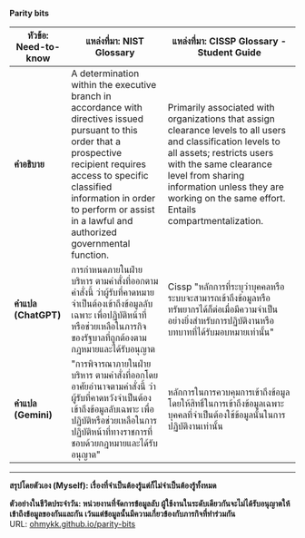 **Parity bits**

| **หัวข้อ: Need-to-know**    | **แหล่งที่มา: NIST Glossary**  | **แหล่งที่มา: CISSP Glossary - Student Guide**                                                                                                                                   |
|-------------------|--------------------------------------------------------------------------------------------------------------------------------------|----------------------------------------------------------------------------------------------------------------------------------------------------------|
| **คำอธิบาย**     |A determination within the executive branch in accordance with directives issued pursuant to this order that a prospective recipient requires access to specific classified information in order to perform or assist in a lawful and authorized governmental function.  | Primarily associated with organizations that assign clearance levels to all users and classification levels to all assets; restricts users with the same clearance level from sharing information unless they are working on the same effort. Entails compartmentalization.  |
| **คำแปล (ChatGPT)** | การกำหนดภายในฝ่ายบริหาร ตามคำสั่งที่ออกตามคำสั่งนี้ ว่าผู้รับที่คาดหมายจำเป็นต้องเข้าถึงข้อมูลลับเฉพาะ เพื่อปฏิบัติหน้าที่หรือช่วยเหลือในภารกิจของรัฐบาลที่ถูกต้องตามกฎหมายและได้รับอนุญาต | Cissp "หลักการที่ระบุว่าบุคคลหรือระบบจะสามารถเข้าถึงข้อมูลหรือทรัพยากรได้ก็ต่อเมื่อมีความจำเป็นอย่างยิ่งสำหรับการปฏิบัติงานหรือบทบาทที่ได้รับมอบหมายเท่านั้น"    |
| **คำแปล (Gemini)** | "การพิจารณาภายในฝ่ายบริหาร ตามคำสั่งที่ออกโดยอาศัยอำนาจตามคำสั่งนี้ ว่าผู้รับที่คาดหวังจำเป็นต้องเข้าถึงข้อมูลลับเฉพาะ เพื่อปฏิบัติหรือช่วยเหลือในการปฏิบัติหน้าที่ทางราชการที่ชอบด้วยกฎหมายและได้รับอนุญาต"| หลักการในการควบคุมการเข้าถึงข้อมูล โดยให้สิทธิ์ในการเข้าถึงข้อมูลเฉพาะบุคคลที่จำเป็นต้องใช้ข้อมูลนั้นในการปฏิบัติงานเท่านั้น |


---

**สรุปโดยตัวเอง (Myself): เรื่องที่จำเป็นต้องรู้แต่ก็ไม่จำเป็นต้องรู้ทั้งหมด**  
 

**ตัวอย่างในชีวิตประจำวัน: หน่วยงานที่จัดการข้อมูลลับ ผู้ใช้งานในระดับเดียวกันจะไม่ได้รับอนุญาตให้เข้าถึงข้อมูลของกันและกัน เว้นแต่ข้อมูลนั้นมีความเกี่ยวข้องกับภารกิจที่ทำร่วมกัน**  
URL: <a href="https://Ohmykk.github.io/">ohmykk.github.io/parity-bits
